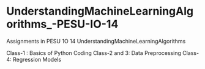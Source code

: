 # UnderstandingMachineLearningAlgorithms_-PESU-IO-14
Assignments in PESU 1O 14  UnderstandingMachineLearningAlgorithms

Class-1 : Basics of Python Coding
Class-2 and 3: Data Preprocessing
Class-4: Regression Models
